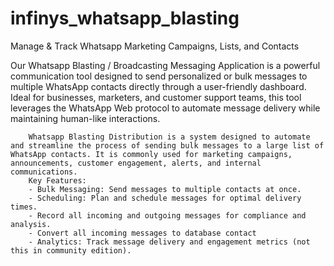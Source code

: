 # infinys_whatsapp_blasting
Manage &amp; Track Whatsapp Marketing Campaigns, Lists, and Contacts

Our Whatsapp Blasting / Broadcasting Messaging Application is a powerful communication tool designed to send personalized or bulk messages to multiple WhatsApp contacts directly through a user-friendly dashboard. Ideal for businesses, marketers, and customer support teams, this tool leverages the WhatsApp Web protocol to automate message delivery while maintaining human-like interactions.

        Whatsapp Blasting Distribution is a system designed to automate and streamline the process of sending bulk messages to a large list of WhatsApp contacts. It is commonly used for marketing campaigns, announcements, customer engagement, alerts, and internal communications. 
        Key Features:
        - Bulk Messaging: Send messages to multiple contacts at once.
        - Scheduling: Plan and schedule messages for optimal delivery times.
        - Record all incoming and outgoing messages for compliance and analysis.
        - Convert all incoming messages to database contact
        - Analytics: Track message delivery and engagement metrics (not this in community edition).
